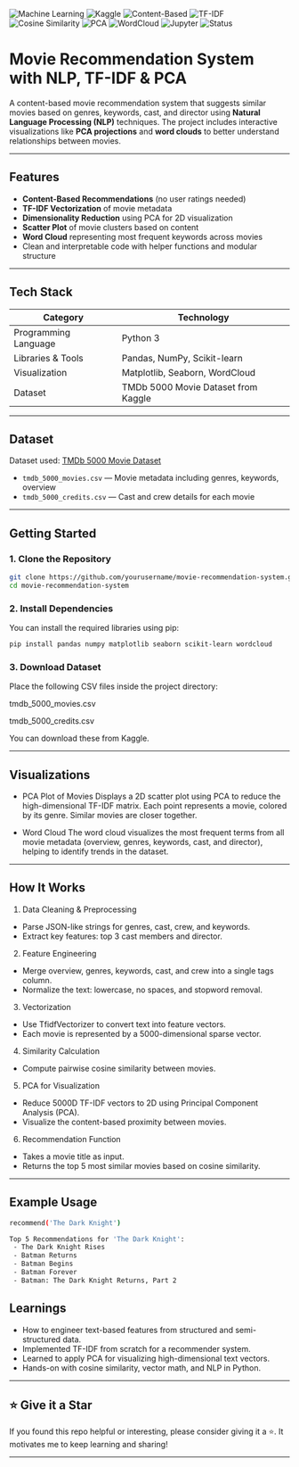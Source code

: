 ![Machine Learning](https://img.shields.io/badge/Machine_Learning-ML-blue?logo=python)
![Kaggle](https://img.shields.io/badge/Dataset-Kaggle-blue?logo=kaggle)
![Content-Based](https://img.shields.io/badge/Recommendation-Content--Based-informational)
![TF-IDF](https://img.shields.io/badge/Vectorizer-TF--IDF-critical)
![Cosine Similarity](https://img.shields.io/badge/Similarity-Cosine-blueviolet)
![PCA](https://img.shields.io/badge/Dimensionality_Reduction-PCA-important)
![WordCloud](https://img.shields.io/badge/WordCloud-Visualization-lightgrey)
![Jupyter](https://img.shields.io/badge/Jupyter-Notebook-orange?logo=jupyter)
![Status](https://img.shields.io/badge/Status-Completed-brightgreen)

# Movie Recommendation System with NLP, TF-IDF & PCA

A content-based movie recommendation system that suggests similar movies based on genres, keywords, cast, and director using **Natural Language Processing (NLP)** techniques. The project includes interactive visualizations like **PCA projections** and **word clouds** to better understand relationships between movies.

---

## Features

- **Content-Based Recommendations** (no user ratings needed)
- **TF-IDF Vectorization** of movie metadata
- **Dimensionality Reduction** using PCA for 2D visualization
- **Scatter Plot** of movie clusters based on content
- **Word Cloud** representing most frequent keywords across movies
- Clean and interpretable code with helper functions and modular structure

---

## Tech Stack

| Category              | Technology                |
|-----------------------|---------------------------|
| Programming Language  | Python 3                  |
| Libraries & Tools     | Pandas, NumPy, Scikit-learn |
| Visualization         | Matplotlib, Seaborn, WordCloud |
| Dataset               | TMDb 5000 Movie Dataset from Kaggle |

---

## Dataset

Dataset used: [TMDb 5000 Movie Dataset](https://www.kaggle.com/datasets/tmdb/tmdb-movie-metadata)

- `tmdb_5000_movies.csv` — Movie metadata including genres, keywords, overview
- `tmdb_5000_credits.csv` — Cast and crew details for each movie

---

## Getting Started

### 1. Clone the Repository

```bash
git clone https://github.com/yourusername/movie-recommendation-system.git
cd movie-recommendation-system
```

### 2. Install Dependencies
You can install the required libraries using pip:

```bash
pip install pandas numpy matplotlib seaborn scikit-learn wordcloud
```

### 3. Download Dataset
Place the following CSV files inside the project directory:

tmdb_5000_movies.csv

tmdb_5000_credits.csv

You can download these from Kaggle.

---

## Visualizations
- PCA Plot of Movies
  Displays a 2D scatter plot using PCA to reduce the high-dimensional TF-IDF matrix. Each point represents a movie, colored by its genre. Similar movies are closer together.


- Word Cloud
  The word cloud visualizes the most frequent terms from all movie metadata (overview, genres, keywords, cast, and director), helping to identify trends in the dataset.

---

## How It Works
1. Data Cleaning & Preprocessing
  - Parse JSON-like strings for genres, cast, crew, and keywords.
  - Extract key features: top 3 cast members and director.

2. Feature Engineering
  - Merge overview, genres, keywords, cast, and crew into a single tags column.
  - Normalize the text: lowercase, no spaces, and stopword removal.

3. Vectorization
  - Use TfidfVectorizer to convert text into feature vectors.
  - Each movie is represented by a 5000-dimensional sparse vector.

4. Similarity Calculation
  - Compute pairwise cosine similarity between movies.

5. PCA for Visualization
  - Reduce 5000D TF-IDF vectors to 2D using Principal Component Analysis (PCA).
  - Visualize the content-based proximity between movies.

6. Recommendation Function
  - Takes a movie title as input.
  - Returns the top 5 most similar movies based on cosine similarity.

---

## Example Usage
```bash
recommend('The Dark Knight')
```

```bash
Top 5 Recommendations for 'The Dark Knight':
 - The Dark Knight Rises
 - Batman Returns
 - Batman Begins
 - Batman Forever
 - Batman: The Dark Knight Returns, Part 2
```

## Learnings
- How to engineer text-based features from structured and semi-structured data.
- Implemented TF-IDF from scratch for a recommender system.
- Learned to apply PCA for visualizing high-dimensional text vectors.
- Hands-on with cosine similarity, vector math, and NLP in Python.

---

## ⭐️ Give it a Star

If you found this repo helpful or interesting, please consider giving it a ⭐️. It motivates me to keep learning and sharing!

---
